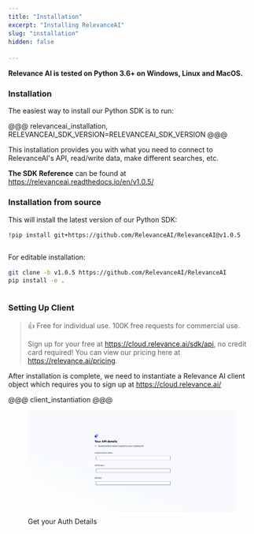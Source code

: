 ```yaml
---
title: "Installation"
excerpt: "Installing RelevanceAI"
slug: "installation"
hidden: false

---
```


**Relevance AI is tested on Python 3.6+ on Windows, Linux and MacOS.**

### Installation

The easiest way to install our Python SDK is to run:

@@@ relevanceai_installation, RELEVANCEAI_SDK_VERSION=RELEVANCEAI_SDK_VERSION @@@

This installation provides you with what you need to connect to RelevanceAI's API, read/write data, make different searches, etc.

**The SDK Reference** can be found at https://relevanceai.readthedocs.io/en/v1.0.5/

### Installation from source

This will install the latest version of our Python SDK:


```bash Bash
!pip install git+https://github.com/RelevanceAI/RelevanceAI@v1.0.5
```
```bash
```


For editable installation:


```bash Bash
git clone -b v1.0.5 https://github.com/RelevanceAI/RelevanceAI
pip install -e .
```
```bash
```

### Setting Up Client

> 👍 Free for individual use. 100K free requests for commercial use.
>
> Sign up for your free at https://cloud.relevance.ai/sdk/api, no credit card required! You can view our pricing here at https://relevance.ai/pricing.

After installation is complete, we need to instantiate a Relevance AI client object which requires you to sign up at https://cloud.relevance.ai/


@@@ client_instantiation @@@


<figure>
<img src="https://github.com/RelevanceAI/RelevanceAI-readme-docs/blob/v1.0.5/docs_template/_assets/RelevanceAI_auth_token_details.png?raw=true" alt="Get your Auth Details" />
<figcaption>Get your Auth Details</figcaption>
<figure>
